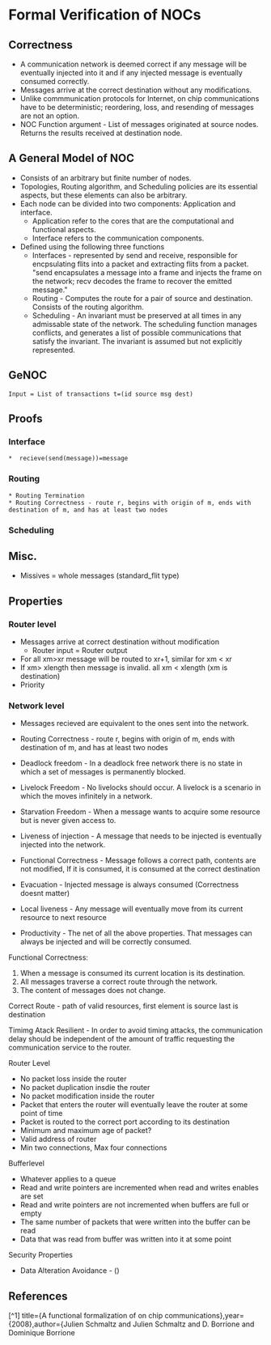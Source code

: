# Formal Verification of NOCs

## Correctness

* A communication network is deemed correct if any message will be eventually injected into it and if any injected message is eventually consumed correctly.
* Messages arrive at the correct destination without any modifications.
* Unlike commmunication protocols for Internet, on chip communications have to be deterministic; reordering, loss, and resending of messages are not an option.
* NOC Function argument - List of messages originated at source nodes. Returns the results received at destination node. 

## A General Model of NOC

* Consists of an arbitrary but finite number of nodes.
* Topologies, Routing algorithm, and Scheduling policies are its essential aspects, but these elements can also be arbitrary.
* Each node can be divided into two components: Application and interface. 
    * Application refer to the cores that are the computational and functional aspects. 
    * Interface refers to the communication components.
* Defined using the following three functions
    * Interfaces - represented by send and receive, responsible for encpsulating flits into a packet and extracting flits from a packet.
    "send encapsulates a message into a frame and injects the frame on the network; recv decodes the frame to recover the emitted message."
    * Routing  - Computes the route for a pair of source and destination. Consists of the routing algorithm.
    * Scheduling - An invariant must be preserved at all times in any admissable state of the network. The scheduling function manages conflicts,
    and generates a list of possible communications that satisfy the invariant. The invariant is assumed but not explicitly represented.
   
## GeNOC
    Input = List of transactions t=(id source msg dest)
    

## Proofs

### Interface 
    *  recieve(send(message))=message

### Routing
    * Routing Termination
    * Routing Correctness - route r, begins with origin of m, ends with destination of m, and has at least two nodes

### Scheduling 

## Misc.

* Missives = whole messages (standard_flit type)


## Properties 

### Router level
* Messages arrive at correct destination without modification
    * Router input = Router output
* For all xm>xr message will be routed to xr+1, similar for xm < xr
* If xm> xlength then message is invalid. all xm < xlength (xm is destination)
* Priority
### Network level

* Messages recieved are equivalent to the ones sent into the network.
* Routing Correctness - route r, begins with origin of m, ends with destination of m, and has at least two nodes

* Deadlock freedom - In a deadlock free network there is no state in which a set of messages is permanently blocked. 
* Livelock Freedom - No livelocks should occur. A livelock is a scenario in which the moves infinitely in a network.
* Starvation Freedom - When a message wants to acquire some resource but is never given access to.
* Liveness of injection - A message that needs to be injected is eventually injected into the network.
* Functional Correctness - Message follows a correct path, contents are not modified​, If it is consumed, it is consumed at the correct destination
* Evacuation - Injected message is always consumed (Correctness doesnt matter)
* Local liveness - Any message will eventually move from its current resource to next resource
* Productivity - The net of all the above properties. That messages can always be injected and will be correctly consumed. 


Functional Correctness:

1. When a message is consumed its current location is its destination.
2. All messages traverse a correct route through the network.
3. The content of messages does not change.

Correct Route - path of valid resources, first element is source last is destination

Timimg Atack Resilient - In order to avoid timing attacks, the communication delay should be independent of the amount of traffic requesting the communication service to the router.

Router Level

* No packet loss inside the router   
* No packet duplication insdie the router
* No packet modification inside the router
* Packet that enters the router will eventually leave the router at some point of time
* Packet is routed to the correct port according to its destination
* Minimum and maximum age of packet?
* Valid address of router
* Min two connections, Max four connections

Bufferlevel

* Whatever applies to a queue
* Read and write pointers are incremented when read and writes enables are set
* Read and write pointers are not incremented when buffers are full or empty
* The same number of packets that were written into the buffer can be read
* Data that was read from buffer was written into it at some point

Security Properties

* Data Alteration Avoidance -  ()
## References

[^1] title={A functional formalization of on chip communications},year={2008},author={Julien Schmaltz and Julien Schmaltz and D. Borrione and Dominique Borrione
